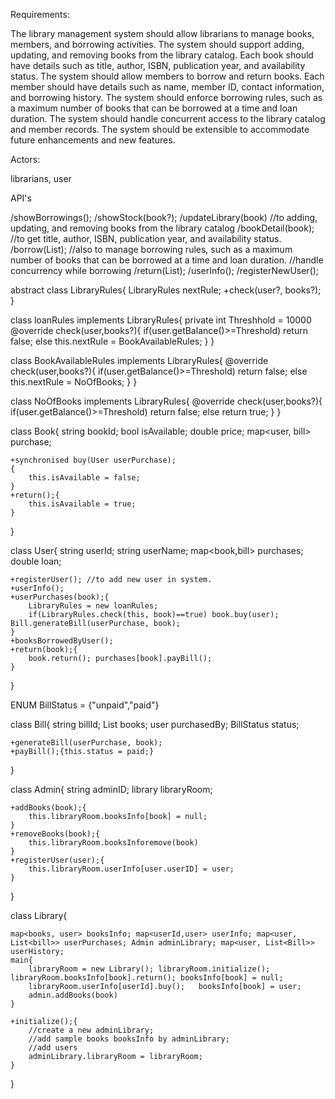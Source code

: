 Requirements:

The library management system should allow librarians to manage books, members, and borrowing activities.
The system should support adding, updating, and removing books from the library catalog.
Each book should have details such as title, author, ISBN, publication year, and availability status.
The system should allow members to borrow and return books.
Each member should have details such as name, member ID, contact information, and borrowing history.
The system should enforce borrowing rules, such as a maximum number of books that can be borrowed at a time and loan duration.
The system should handle concurrent access to the library catalog and member records.
The system should be extensible to accommodate future enhancements and new features.

Actors:

librarians, user

API's

/showBorrowings();
/showStock(book?);
/updateLibrary(book) //to adding, updating, and removing books from the library catalog
/bookDetail(book); //to get title, author, ISBN, publication year, and availability status.
/borrow(List<book>); //also to manage borrowing rules, such as a maximum number of books that can be borrowed at a time and loan duration. //handle concurrency while borrowing
/return(List<book>);
/userInfo();
/registerNewUser();

abstract class LibraryRules{
    LibraryRules nextRule;
    +check(user?, books?);
}

class loanRules implements LibraryRules{
    private int Threshhold = 10000 
    @override
    check(user,books?){
        if(user.getBalance()>=Threshold) return false;
        else this.nextRule = BookAvailableRules;
    }
}

class BookAvailableRules implements LibraryRules{
    @override
    check(user,books?){
        if(user.getBalance()>=Threshold) return false;
        else this.nextRule = NoOfBooks;
    }
}

class NoOfBooks implements LibraryRules{
    @override
    check(user,books?){
        if(user.getBalance()>=Threshold) return false; else return true;
    }
}

class Book{
    string bookId;
    bool isAvailable;
    double price;
    map<user, bill> purchase;

    +synchronised buy(User userPurchase);
    {
        this.isAvailable = false; 
    }
    +return();{
        this.isAvailable = true; 
    }
}

class User{
    string userId;
    string userName; 
    map<book,bill> purchases; 
    double loan; 

    +registerUser(); //to add new user in system.
    +userInfo();
    +userPurchases(book);{
        LibraryRules = new loanRules; 
        if(LibraryRules.check(this, book)==true) book.buy(user); Bill.generateBill(userPurchase, book);
    }
    +booksBorrowedByUser();
    +return(book);{
        book.return(); purchases[book].payBill();
    }
}

ENUM BillStatus = {"unpaid","paid"}

class Bill{
    string billId;
    List<book> books;
    user purchasedBy;
    BillStatus status;

    +generateBill(userPurchase, book);
    +payBill();{this.status = paid;}
}

class Admin{
    string adminID; library libraryRoom;

    +addBooks(book);{
        this.libraryRoom.booksInfo[book] = null;
    }
    +removeBooks(book);{
        this.libraryRoom.booksInforemove(book)
    }
    +registerUser(user);{
        this.libraryRoom.userInfo[user.userID] = user;
    }

}

class Library{

    map<books, user> booksInfo; map<userId,user> userInfo; map<user, List<bill>> userPurchases; Admin adminLibrary; map<user, List<Bill>> userHistory;
    main{
        libraryRoom = new Library(); libraryRoom.initialize(); libraryRoom.booksInfo[book].return(); booksInfo[book] = null;
        libraryRoom.userInfo[userId].buy();   booksInfo[book] = user;
        admin.addBooks(book)
    }

    +initialize();{
        //create a new adminLibrary;
        //add sample books booksInfo by adminLibrary;
        //add users
        adminLibrary.libraryRoom = libraryRoom;
    }


}




